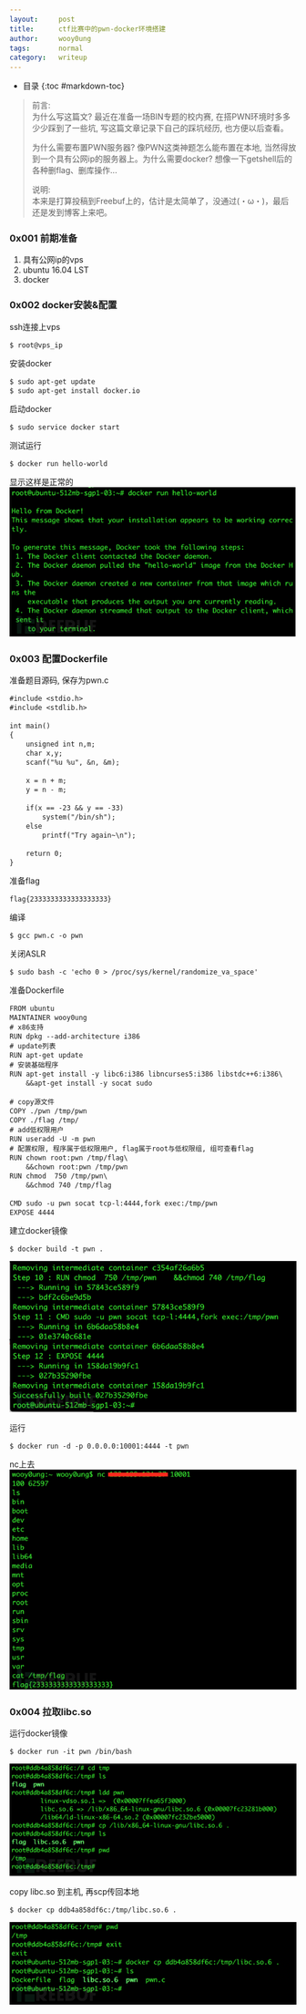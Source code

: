 ```yaml
---
layout:     post
title:      ctf比赛中的pwn-docker环境搭建
author:     wooy0ung
tags: 		normal
category:  	writeup
---
```


- 目录
{:toc #markdown-toc}

>前言:   
>为什么写这篇文? 最近在准备一场BIN专题的校内赛, 在搭PWN环境时多多少少踩到了一些坑, 写这篇文章记录下自己的踩坑经历, 也方便以后查看。  
>  
>为什么需要布置PWN服务器? 像PWN这类神题怎么能布置在本地, 当然得放到一个具有公网ip的服务器上。为什么需要docker? 想像一下getshell后的各种删flag、删库操作...  
>  
>说明:  
>本来是打算投稿到Freebuf上的，估计是太简单了，没通过(・ω・)，最后还是发到博客上来吧。  
<!-- more -->


### 0x001 前期准备

1. 具有公网ip的vps
2. ubuntu 16.04 LST
3. docker


### 0x002 docker安装&配置

ssh连接上vps
```
$ root@vps_ip
```

安装docker
```
$ sudo apt-get update
$ sudo apt-get install docker.io
```

启动docker
```
$ sudo service docker start
```

测试运行
```
$ docker run hello-world
```

显示这样是正常的
![](/assets/img/writeup/2018-01-16-ctf-pwn-docker/0x001.png)


### 0x003 配置Dockerfile

准备题目源码, 保存为pwn.c
```
#include <stdio.h>
#include <stdlib.h>

int main()
{
	unsigned int n,m;
	char x,y;
	scanf("%u %u", &n, &m);

	x = n + m;
	y = n - m;

	if(x == -23 && y == -33)
		system("/bin/sh");
	else
		printf("Try again~\n");

	return 0;
}
```

准备flag
```
flag{2333333333333333333}
```

编译
```
$ gcc pwn.c -o pwn
```

关闭ASLR
```
$ sudo bash -c 'echo 0 > /proc/sys/kernel/randomize_va_space'
```

准备Dockerfile
```
FROM ubuntu
MAINTAINER wooy0ung
# x86支持
RUN dpkg --add-architecture i386
# update列表
RUN apt-get update
# 安装基础程序
RUN apt-get install -y libc6:i386 libncurses5:i386 libstdc++6:i386\
    &&apt-get install -y socat sudo

# copy源文件
COPY ./pwn /tmp/pwn
COPY ./flag	/tmp/
# add低权限用户
RUN useradd -U -m pwn
# 配置权限, 程序属于低权限用户, flag属于root与低权限组, 组可查看flag
RUN chown root:pwn /tmp/flag\
    &&chown root:pwn /tmp/pwn
RUN chmod  750 /tmp/pwn\
    &&chmod 740 /tmp/flag

CMD sudo -u pwn socat tcp-l:4444,fork exec:/tmp/pwn
EXPOSE 4444
```

建立docker镜像
```
$ docker build -t pwn .
```
![](/assets/img/writeup/2018-01-16-ctf-pwn-docker/0x002.png)

运行
```
$ docker run -d -p 0.0.0.0:10001:4444 -t pwn
```

nc上去
![](/assets/img/writeup/2018-01-16-ctf-pwn-docker/0x003.png)


### 0x004 拉取libc.so

运行docker镜像
```
$ docker run -it pwn /bin/bash
```
![](/assets/img/writeup/2018-01-16-ctf-pwn-docker/0x004.png)

copy libc.so 到主机, 再scp传回本地
```
$ docker cp ddb4a858df6c:/tmp/libc.so.6 .
```

![](/assets/img/writeup/2018-01-16-ctf-pwn-docker/0x005.png)